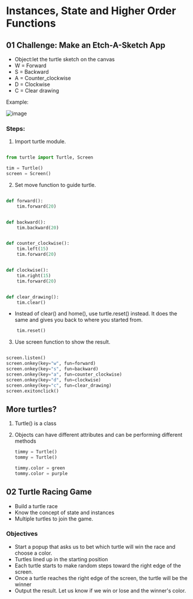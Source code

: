 # Instances, State and Higher Order Functions

## 01 Challenge: Make an Etch-A-Sketch App

* Object:let the turtle sketch on the canvas
* W = Forward
* S = Backward
* A = Counter_clockwise
* D = Clockwise
* C = Clear drawing

Example:

![image](https://github.com/hamdrew-jl/python_notebook/assets/141601957/5eeb0368-380d-43f7-a030-84d81437c0a8)

### Steps:
1. Import turtle module.

```python

from turtle import Turtle, Screen

tim = Turtle()
screen = Screen()

```


2. Set move function to guide turtle.
   

```python

def forward():
    tim.forward(20)


def backward():
    tim.backward(20)


def counter_clockwise():
    tim.left(15)
    tim.forward(20)


def clockwise():
    tim.right(15)
    tim.forward(20)


def clear_drawing():
    tim.clear()

```


* Instead of clear() and home(), use turtle.reset()  instead. It does the same and gives you back to where you started from.
  
```python
    tim.reset()
```


3. Use screen function to show the result.

```python

screen.listen()
screen.onkey(key="w", fun=forward)
screen.onkey(key="s", fun=backward)
screen.onkey(key="a", fun=counter_clockwise)
screen.onkey(key="d", fun=clockwise)
screen.onkey(key="c", fun=clear_drawing)
screen.exitonclick()

```

## More turtles?
1. Turtle() is a class
2. Objects can have different attributes and can be performing different methods

   ```python
   timmy = Turtle()
   tommy = Turtle()
   
   timmy.color = green
   tommy.color = purple
   
   ```
## 02 Turtle Racing Game
* Build  a turtle race
* Know the concept of state and instances
* Multiple turtles to join the game.

### Objectives
* Start a popup that asks us to bet which turtle will win the race and choose a color.
* Turtles lined up in the starting position
* Each turtle starts to make random steps toward the right edge of the screen.
* Once a turtle reaches the right edge of the screen, the turtle will be the winner
* Output the result. Let us know if we win or lose and the winner's color.

  
